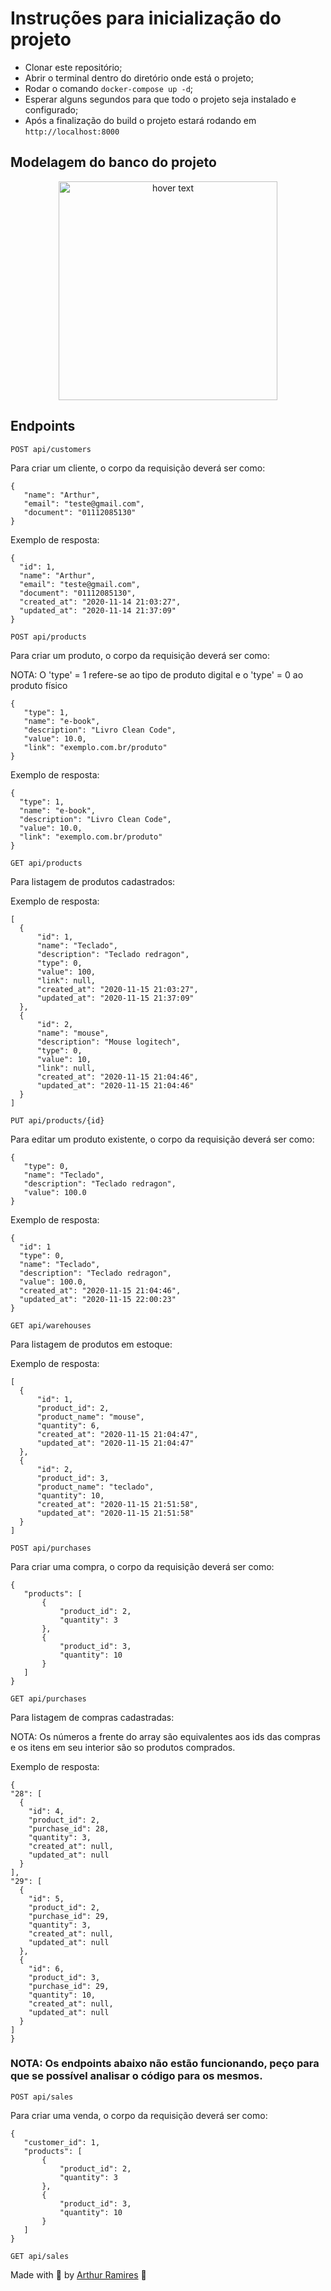 # Instruções para inicialização do projeto
* Clonar este repositório;
* Abrir o terminal dentro do diretório onde está o projeto;
* Rodar o comando ````docker-compose up -d````;
* Esperar alguns segundos para que todo o projeto seja instalado e configurado;
* Após a finalização do build o projeto estará rodando em ````http://localhost:8000````

## Modelagem do banco do projeto


<p align="center">
  <img src="https://user-images.githubusercontent.com/52502727/99321441-352d9900-2844-11eb-95b0-08987a8d6a0a.PNG" width="350" title="hover text">
</p>

## Endpoints


 ````POST api/customers````

 Para criar um cliente, o corpo da requisição deverá ser como:

 ````
 {
	"name": "Arthur",
	"email": "teste@gmail.com",
	"document": "01112085130"
}
 ````

 Exemplo de resposta:

  ````
 {
    "id": 1,
    "name": "Arthur",
    "email": "teste@gmail.com",
    "document": "01112085130",
    "created_at": "2020-11-14 21:03:27",
    "updated_at": "2020-11-14 21:37:09"
}
 ````

 ````POST api/products````

 Para criar um produto, o corpo da requisição deverá ser como:
 
 NOTA: O 'type' = 1 refere-se ao tipo de produto digital e o 'type' = 0 ao produto físico

 ````
 {
	"type": 1,
	"name": "e-book",
	"description": "Livro Clean Code",
	"value": 10.0,
    "link": "exemplo.com.br/produto"
}
 ````

 Exemplo de resposta:

  ````
 {
	"type": 1,
	"name": "e-book",
	"description": "Livro Clean Code",
	"value": 10.0,
    "link": "exemplo.com.br/produto"
}
 ````
 
 ````GET api/products````

 Para listagem de produtos cadastrados:

 Exemplo de resposta:

  ````
 [
    {
        "id": 1,
        "name": "Teclado",
        "description": "Teclado redragon",
        "type": 0,
        "value": 100,
        "link": null,
        "created_at": "2020-11-15 21:03:27",
        "updated_at": "2020-11-15 21:37:09"
    },
    {
        "id": 2,
        "name": "mouse",
        "description": "Mouse logitech",
        "type": 0,
        "value": 10,
        "link": null,
        "created_at": "2020-11-15 21:04:46",
        "updated_at": "2020-11-15 21:04:46"
    }
]
 ````

 ````PUT api/products/{id}````

 Para editar um produto existente,  o corpo da requisição deverá ser como:

 ````
{
	"type": 0,
	"name": "Teclado",
	"description": "Teclado redragon",
	"value": 100.0
}
 ````

 Exemplo de resposta:

  ````
{
    "id": 1
	"type": 0,
	"name": "Teclado",
	"description": "Teclado redragon",
	"value": 100.0,
    "created_at": "2020-11-15 21:04:46",
    "updated_at": "2020-11-15 22:00:23"
}
 ````

  ````GET api/warehouses````

 Para listagem de produtos em estoque:

 Exemplo de resposta:

  ````
 [
    {
        "id": 1,
        "product_id": 2,
        "product_name": "mouse",
        "quantity": 6,
        "created_at": "2020-11-15 21:04:47",
        "updated_at": "2020-11-15 21:04:47"
    },
    {
        "id": 2,
        "product_id": 3,
        "product_name": "teclado",
        "quantity": 10,
        "created_at": "2020-11-15 21:51:58",
        "updated_at": "2020-11-15 21:51:58"
    }
]
 ````

 ````POST api/purchases````

 Para criar uma compra, o corpo da requisição deverá ser como:
 

 ````
 {
	"products": [
		{
			"product_id": 2,
			"quantity": 3
		},
		{
			"product_id": 3,
			"quantity": 10
		}
	]
}
 ````

 
 ````GET api/purchases````

 Para listagem de compras cadastradas:

NOTA: Os números a frente do array são equivalentes aos ids das compras e os itens em seu interior são so produtos comprados.

 Exemplo de resposta:

  ````
 {
  "28": [
    {
      "id": 4,
      "product_id": 2,
      "purchase_id": 28,
      "quantity": 3,
      "created_at": null,
      "updated_at": null
    }
  ],
  "29": [
    {
      "id": 5,
      "product_id": 2,
      "purchase_id": 29,
      "quantity": 3,
      "created_at": null,
      "updated_at": null
    },
    {
      "id": 6,
      "product_id": 3,
      "purchase_id": 29,
      "quantity": 10,
      "created_at": null,
      "updated_at": null
    }
  ]
}
 ````

### NOTA: Os endpoints abaixo não estão funcionando, peço para que se possível analisar o código para os mesmos.



  ````POST api/sales````

Para criar uma venda, o corpo da requisição deverá ser como:
 

 ````
{
	"customer_id": 1,
	"products": [
		{
			"product_id": 2,
			"quantity": 3
		},
		{
			"product_id": 3,
			"quantity": 10
		}
	]
}
 ````

  ````GET api/sales````
 

Made with 💜 by [Arthur Ramires](https://github.com/arthurramires) 🚀
